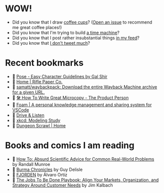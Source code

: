 # WOW!

- Did you know that I draw [coffee cups](https://papercups.mamuso.net/)? ([Open an issue](https://github.com/mamuso/papercups/issues) to recommend me great coffee places!)
- Did you know that I'm trying to build [a time machine](https://github.com/mamuso/fluxcapacitor)?
- Did you know that I post rather insubstantial things [in my feed](https://feed.mamuso.net/)?
- Did you know that [I don't tweet much](https://twitter.com/mamuso)?

# Recent bookmarks

- 👀 [Pose - Easy Character Guidelines by Gal Shir](https://galshir.com/pose)
- 👀 [Home | Rifle Paper Co.](https://riflepaperco.com/)
- 👀 [samatt/waybackpack: Download the entire Wayback Machine archive for a given URL.](https://github.com/samatt/waybackpack)
- 👀 [🛠️ How To Write Great Microcopy - The Product Person](https://theproductperson.substack.com/p/-how-to-write-great-microcopy)
- 👀 [Foam | A personal knowledge management and sharing system for VSCode](https://foambubble.github.io/foam/)
- 👀 [Drive & Listen](https://driveandlisten.herokuapp.com/)
- 👀 [xkcd: Modeling Study](https://xkcd.com/2323/)
- 👀 [Dungeon Scrawl | Home](https://dungeonscrawl.com/)


# Books and comics I am reading

- 📘 [How To: Absurd Scientific Advice for Common Real-World Problems](https://www.goodreads.com/book/show/43851501) by Randall Munroe
- 📘 [Burma Chronicles](https://www.goodreads.com/book/show/3023792) by Guy Delisle
- 📘 [FJORDEN](https://www.goodreads.com/book/show/13008650) by Álvaro Ortiz
- 📘 [The Jobs To Be Done Playbook: Align Your Markets, Organization, and Strategy Around Customer Needs](https://www.goodreads.com/book/show/52105688) by Jim Kalbach

